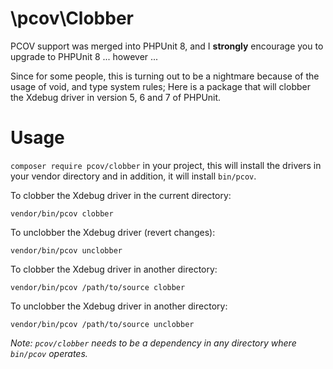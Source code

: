\pcov\Clobber
=============

PCOV support was merged into PHPUnit 8, and I __strongly__ encourage you to upgrade to PHPUnit 8 ... however ...

Since for some people, this is turning out to be a nightmare because of the usage of void, and type system rules; Here is a package that will clobber the Xdebug driver in version 5, 6 and 7 of PHPUnit.

Usage
=====

`composer require pcov/clobber` in your project, this will install the drivers in your vendor directory and in addition, it will install `bin/pcov`.

To clobber the Xdebug driver in the current directory:

`vendor/bin/pcov clobber`

To unclobber the Xdebug driver (revert changes):

`vendor/bin/pcov unclobber`

To clobber the Xdebug driver in another directory:

`vendor/bin/pcov /path/to/source clobber`

To unclobber the Xdebug driver in another directory:

`vendor/bin/pcov /path/to/source unclobber`

*Note: `pcov/clobber` needs to be a dependency in any directory where `bin/pcov` operates.*

